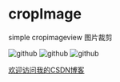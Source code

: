 cropImage
=========

simple cropimageview 图片裁剪



![github](http://img.blog.csdn.net/20130511221007401 "附图一") ![github](http://img.blog.csdn.net/20130511221013495 "附图二b") ![github](http://img.blog.csdn.net/20130511221020784 "附图三") 







[欢迎访问我的CSDN博客](http://blog.csdn.net/zz7zz7zz)<br />
